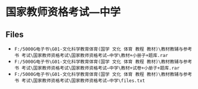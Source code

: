# 国家教师资格考试—中学

## Files

- `F:/5000G电子书\G01-文化科学教育体育(国学 文化 体育 教程 教材)\教材教辅与参考书 考试\国家教师资格考试\国家教师资格考试—中学\教材+小册子+题库.rar`
- `F:/5000G电子书\G01-文化科学教育体育(国学 文化 体育 教程 教材)\教材教辅与参考书 考试\国家教师资格考试\国家教师资格考试—中学\教材+试卷+小册子+题库.rar`
- `F:/5000G电子书\G01-文化科学教育体育(国学 文化 体育 教程 教材)\教材教辅与参考书 考试\国家教师资格考试\国家教师资格考试—中学\files.txt`
